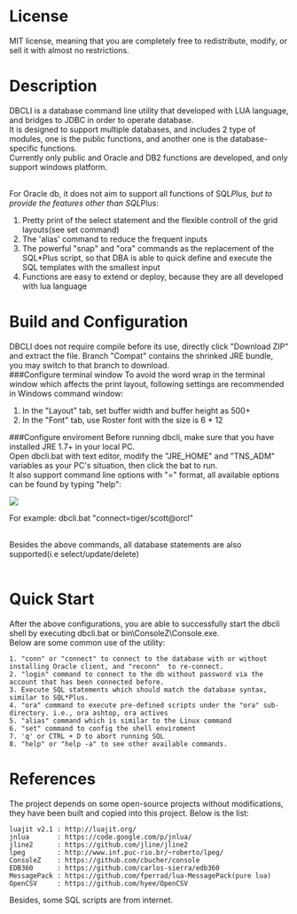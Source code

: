 License
============
MIT license, meaning that you are completely free to redistribute, modify, or sell it with almost no restrictions.

Description
=============

DBCLI is a database command line utility that developed with LUA language, and bridges to JDBC in order to operate database.<br> 
It is designed to support multiple databases, and includes 2 type of modules, one is the public functions, and another one is the database-specific functions.<br>
Currently only public and Oracle and DB2 functions are developed, and only support windows platform.<br><br>

For Oracle db, it does not aim to support all functions of SQL*Plus, but to provide the features other than SQL*Plus:<br>
1) Pretty print of the select statement and the flexible controll of the grid layouts(see set command)<br>
2) The 'alias' command to reduce the frequent inputs<br>
3) The powerful "snap" and "ora" commands as the replacement of the SQL*Plus script, so that DBA is able to quick define and execute the SQL templates with the smallest input<br>
4) Functions are easy to extend or deploy, because they are all developed with lua language<br>



Build and Configuration
============
DBCLI does not require compile before its use, directly click "Download ZIP" and extract the file. Branch "Compat" contains the shrinked JRE bundle, you may switch to that branch to download.<br>
###Configure terminal window
To avoid the word wrap in the terminal window which affects the print layout, following settings are recommended in Windows command window:<br>
1. In the "Layout" tab, set buffer width and buffer height as 500+<br>
2. In the "Font" tab, use Roster font with the size is 6 * 12<br>

###Configure enviroment
Before running dbcli, make sure that you have installed JRE 1.7+ in your local PC.<br>
Open dbcli.bat with text editor, modify the "JRE_HOME" and "TNS_ADM" variables as your PC's situation, then click the bat to run.<br>
It also support command line options with "<command>=<args>" format, all available options can be found by typing "help":<br>

[drag]:https://raw.githubusercontent.com/hyee/dbcli/master/help.png
![][drag]

For example: dbcli.bat "connect=tiger/scott@orcl"<br><br>

Besides the above commands, all database statements are also supported(i.e select/update/delete)<br><br>

Quick Start
============
After the above configurations, you are able to successfully start the dbcli shell by executing dbcli.bat or bin\ConsoleZ\Console.exe.<br>
Below are some common use of the utility:<br>

    1. "conn" or "connect" to connect to the database with or without installing Oracle client, and "reconn"  to re-connect.
    2. "login" command to connect to the db without password via the account that has been connected before. 
    3. Execute SQL statements which should match the database syntax, similar to SQL*Plus.
    4. "ora" command to execute pre-defined scripts under the "ora" sub-directory. i.e., ora ashtop, ora actives
    5. "alias" command which is similar to the Linux command
    6. "set" command to config the shell enviroment
    7. 'q' or CTRL + D to abort running SQL
    8. "help" or "help -a" to see other available commands.

References
============
The project depends on some open-source projects without modifications, they have been built and copied into this project.
Below is the list:<br>

    luajit v2.1 : http://luajit.org/
    jnlua       : https://code.google.com/p/jnlua/
    jline2      : https://github.com/jline/jline2
    lpeg        : http://www.inf.puc-rio.br/~roberto/lpeg/
    ConsoleZ    : https://github.com/cbucher/console
    EDB360      : https://github.com/carlos-sierra/edb360
    MessagePack : https://github.com/fperrad/lua-MessagePack(pure lua)
    OpenCSV     : https://github.com/hyee/OpenCSV


Besides, some SQL scripts are from internet.
